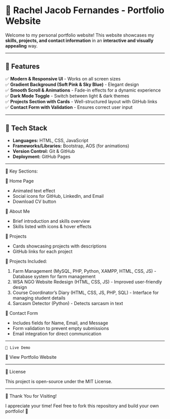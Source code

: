# 🌟 Rachel Jacob Fernandes - Portfolio Website  

Welcome to my personal portfolio website! This website showcases my **skills, projects, and contact information** in an **interactive and visually appealing** way.  

---

## 🚀 Features  
✅ **Modern & Responsive UI** - Works on all screen sizes  
✅ **Gradient Background (Soft Pink & Sky Blue)** - Elegant design   
✅ **Smooth Scroll & Animations** - Fade-in effects for a dynamic experience  
✅ **Dark Mode Toggle** - Switch between light & dark themes  
✅ **Projects Section with Cards** - Well-structured layout with GitHub links  
✅ **Contact Form with Validation** - Ensures correct user input  

---

## 🎨 Tech Stack  
- **Languages:** HTML, CSS, JavaScript  
- **Frameworks/Libraries:** Bootstrap, AOS (for animations)  
- **Version Control:** Git & GitHub  
- **Deployment:** GitHub Pages  

---

🎯 Key Sections:

🔹 Home Page
* Animated text effect
* Social icons for GitHub, LinkedIn, and Email
* Download CV button

🔹 About Me
* Brief introduction and skills overview
* Skills listed with icons & hover effects

🔹 Projects
* Cards showcasing projects with descriptions
* GitHub links for each project

📌 Projects Included:

1. Farm Management (MySQL, PHP, Python, XAMPP, HTML, CSS, JS) - Database system for farm management
2. WSA NGO Website Redesign (HTML, CSS, JS) - Improved user-friendly design
3. Course Coordinator’s Diary (HTML, CSS, JS, PHP, SQL) - Interface for managing student details
4. Sarcasm Detector (Python) - Detects sarcasm in text

🔹 Contact Form

* Includes fields for Name, Email, and Message
* Form validation to prevent empty submissions
* Email integration for direct communication

---

	🎥 Live Demo

🔗 View Portfolio Website

---

📜 License

This project is open-source under the MIT License.

---

🌟 Thank You for Visiting!

I appreciate your time! Feel free to fork this repository and build your own portfolio! 🚀

